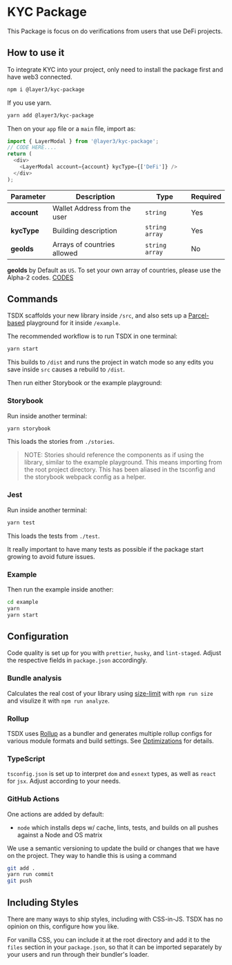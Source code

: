 # KYC Package

This Package is focus on do verifications from users that use DeFi projects.

## How to use it

To integrate KYC into your project, only need to install the package first and have web3 connected.

```bash
npm i @layer3/kyc-package
```

If you use yarn.

```bash
yarn add @layer3/kyc-package
```

Then on your `app` file or a `main` file, import as:

```js
import { LayerModal } from '@layer3/kyc-package';
// CODE HERE....
return (
  <div>
    <LayerModal account={account} kycType={['DeFi']} />
  </div>
);
```

| Parameter   | Description                  | Type           | Required |
| ----------- | ---------------------------- | -------------- | -------- |
| **account** | Wallet Address from the user | `string`       | Yes      |
| **kycType** | Building description         | `string array` | Yes      |
| **geoIds**  | Arrays of countries allowed  | `string array` | No       |

**geoIds** by Default as `US`. To set your own array of countries, please use the Alpha-2 codes. [CODES](https://www.iban.com/country-codes)

## Commands

TSDX scaffolds your new library inside `/src`, and also sets up a [Parcel-based](https://parceljs.org) playground for it inside `/example`.

The recommended workflow is to run TSDX in one terminal:

```bash
yarn start
```

This builds to `/dist` and runs the project in watch mode so any edits you save inside `src` causes a rebuild to `/dist`.

Then run either Storybook or the example playground:

### Storybook

Run inside another terminal:

```bash
yarn storybook
```

This loads the stories from `./stories`.

> NOTE: Stories should reference the components as if using the library, similar to the example playground. This means importing from the root project directory. This has been aliased in the tsconfig and the storybook webpack config as a helper.

### Jest

Run inside another terminal:

```bash
yarn test
```

This loads the tests from `./test`.

It really important to have many tests as possible if the package start growing to avoid future issues.

### Example

Then run the example inside another:

```bash
cd example
yarn
yarn start
```

## Configuration

Code quality is set up for you with `prettier`, `husky`, and `lint-staged`. Adjust the respective fields in `package.json` accordingly.

### Bundle analysis

Calculates the real cost of your library using [size-limit](https://github.com/ai/size-limit) with `npm run size` and visulize it with `npm run analyze`.

### Rollup

TSDX uses [Rollup](https://rollupjs.org) as a bundler and generates multiple rollup configs for various module formats and build settings. See [Optimizations](#optimizations) for details.

### TypeScript

`tsconfig.json` is set up to interpret `dom` and `esnext` types, as well as `react` for `jsx`. Adjust according to your needs.

### GitHub Actions

One actions are added by default:

- `node` which installs deps w/ cache, lints, tests, and builds on all pushes against a Node and OS matrix

We use a semantic versioning to update the build or changes that we have on the project. They way to handle this is using a command

```bash
git add .
yarn run commit
git push
```

## Including Styles

There are many ways to ship styles, including with CSS-in-JS. TSDX has no opinion on this, configure how you like.

For vanilla CSS, you can include it at the root directory and add it to the `files` section in your `package.json`, so that it can be imported separately by your users and run through their bundler's loader.
